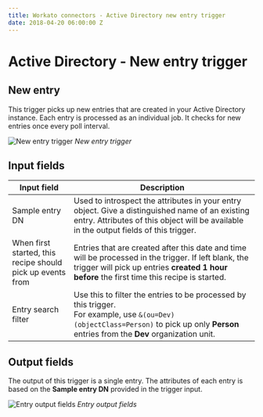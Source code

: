 ```yaml
---
title: Workato connectors - Active Directory new entry trigger
date: 2018-04-20 06:00:00 Z
---
```


# Active Directory - New entry trigger

## New entry
This trigger picks up new entries that are created in your Active Directory instance. Each entry is processed as an individual job. It checks for new entries once every poll interval.

![New entry trigger](~@img/active_directory/new_entry_trigger.png)
*New entry trigger*

## Input fields

<table class="unchanged rich-diff-level-one">
  <thead>
    <tr>
        <th width='25%'>Input field</th>
        <th>Description</th>
    </tr>
  </thead>
  <tbody>
    <tr>
      <td>Sample entry DN</td>
      <td>
        Used to introspect the attributes in your entry object. Give a distinguished name of an existing entry. Attributes of this object will be available in the output fields of this trigger.
      </td>
    </tr>
    <tr>
      <td>When first started, this recipe should pick up events from</td>
      <td>
        Entries that are created after this date and time will be processed in the trigger. If left blank, the trigger will pick up entries <b>created 1 hour before</b> the first time this recipe is started.
      </td>
    </tr>
    <tr>
      <td>Entry search filter</td>
      <td>
        Use this to filter the entries to be processed by this trigger.<br>
        For example, use <code>&(ou=Dev)(objectClass=Person)</code> to pick up only <b>Person</b> entries from the <b>Dev</b> organization unit.
      </td>
    </tr>
  </tbody>
</table>

## Output fields
The output of this trigger is a single entry. The attributes of each entry is based on the **Sample entry DN** provided in the trigger input.

![Entry output fields](~@img/active_directory/entry_output_schema.png)
*Entry output fields*
